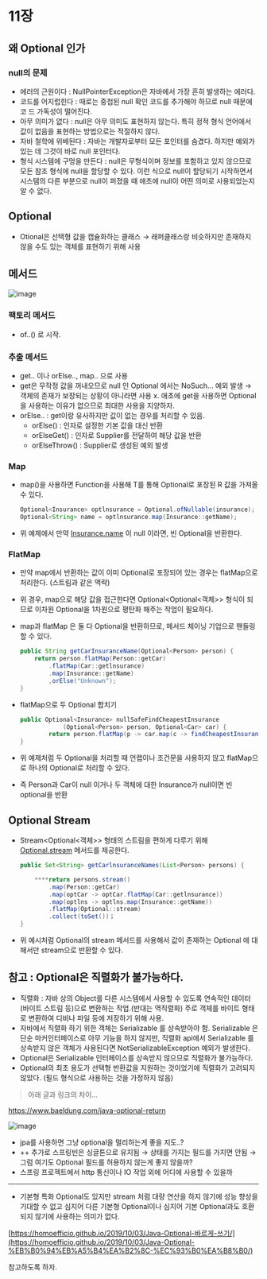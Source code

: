 # 11장

## 왜 Optional 인가

### null의 문제

- 에러의 근원이다 : NullPointerException은 자바에서 가장 흔히 발생하는 에러다.
- 코드를 어지럽힌다 : 때로는 중첩된 null 확인 코드를 추가해야 하므로 null 때문에 코
드 가독성이 떨어진다.
- 아무 의미가 없다 : null은 아무 의미도 표현하지 않는다. 특히 정적 형식 언어에서 값이
없음을 표현하는 방법으로는 적절하지 않다.
- 자바 철학에 위배된다 : 자바는 개발자로부터 모든 포인터를 숨겼다. 하지만 예외가 있는
데 그것이 바로 null 포인터다.
- 형식 시스템에 구멍을 만든다 : null은 무형식이며 정보를 포함하고 있지 않으므로 모든
참조 형식에 null을 할당할 수 있다. 이런 식으로 null이 할당되기 시작하면서 시스템의
다른 부분으로 null이 퍼졌을 때 애초에 null이 어떤 의미로 사용되었는지 알 수 없다.

## Optional

- Otional은 선택형 값을 캡슐화하는 클래스 → 래퍼클래스랑 비슷하지만 존재하지 않을 수도 있는 객체를 표현하기 위해 사용

## 메서드

![image](https://github.com/KUIT-01-LEGEND/modern-java-in-action/assets/80512150/26b7dd69-f0c5-455c-9a25-8ff841907ad6)

### 팩토리 메서드

- of..() 로 시작.

### 추출 메서드

- get.. 이나 orElse.., map.. 으로 사용
- get은 무작정 값을 꺼내오므로 null 인 Optional 에서는 NoSuch… 예외 발생 → 객체의 존재가 보장되는 상황이 아니라면 사용 x. 애초에 get을 사용하면 Optional을 사용하는 이유가 없으므로 최대한 사용을 지양하자.
- orElse.. : get이랑 유사하지만 값이 없는 경우를 처리할 수 있음.
    - orElse() : 인자로 설정한 기본 값을 대신 반환
    - orElseGet() : 인자로 Supplier를 전달하여 해당 값을 반환
    - orElseThrow() : Supplier로 생성된 예외 발생

### Map

- map()을 사용하면 Function을 사용해 T를 통해 Optional로 포장된 R 값을 가져올 수 있다.
    
    ```java
    Optional<Insurance> optlnsurance = Optional.ofNullable(insurance);
    Optional<String> name = optlnsurance.map(Insurance::getName);
    ```
    
- 위 예제에서 만약 [Insurance.name](http://Insurance.name) 이 null 이라면, 빈 Optional을 반환한다.

### FlatMap

- 만약 map에서 반환하는 값이 이미 Optional로 포장되어 있는 경우는 flatMap으로 처리한다. (스트림과 같은 맥락)
- 위 경우, map으로 해당 값을 접근한다면 Optional<Optional<객체>> 형식이 되므로 이차원 Optional을 1차원으로 평탄화 해주는 작업이 필요하다.
- map과 flatMap 은 둘 다 Optional을 반환하므로, 메서드 체이닝 기업으로 핸들링 할 수 있다.
    
    ```java
    public String getCarInsuranceName(Optional<Person> person) {
    	return person.flatMap(Person::getCar)
    		.flatMap(Car::getlnsurance)
    		.map(Insurance::getName)
    		,orElse("Unknown");
    }
    ```
    
- flatMap으로 두 Optional 합치기
    
    ```java
    public Optional<Insurance> nullSafeFindCheapestInsurance
    			(Optional<Person> person, Optional<Car> car) {
    		return person.flatMap(p -> car.map(c -> findCheapestInsurance(p, c)));
    }
    ```
    
- 위 예제처럼 두 Optional을 처리할 때 언랩이나 조건문을 사용하지 않고 flatMap으로 하나의 Optional로 처리할 수 있다.
- 즉 Person과 Car이 null 이거나 두 객체에 대한 Insurance가 null이면 빈 optional을 반환

## Optional Stream

- Stream<Optional<객체>> 형태의 스트림을 편하게 다루기 위해 [Optional.stream](http://Optional.stream) 메서드를 제공한다.
    
    ```java
    public Set<String> getCarlnsuranceNames(List<Person> persons) {
    
    	****return persons.stream()
    		.map(Person::getCar)
    		.map(optCar -> optCar.flatMap(Car::getlnsurance))
    		.map(optlns -> optlns.map(Insurance::getName))
    		.flatMap(Optional::stream)
    		.collect(toSet())；
    }
    ```
    
- 위 예시처럼 Optional의 stream 메서드를 사용해서 값이 존재하는 Optional 에 대해서만 stream으로 반환할 수 있다.

## 참고 : Optional은 직렬화가 불가능하다.

- 직렬화 : 자바 상의 Object를 다른 시스템에서 사용할 수 있도록 연속적인 데이터(바이트 스트림 등)으로 변환하는 작업.(반대는 역직렬화) 주로 객체를 바이트 형태로 변환하여 디비나 파일 등에 저장하기 위해 사용.
- 자바에서 직렬화 하기 위한 객체는 Serializable 를 상속받아야 함. Serializable 은 단순 마커인터페이스로 아무 기능을 하지 않지만, 직렬화 api에서 Serializable 를 상속받지 않은 객체가 사용된다면 NotSerializableException  예외가 발생한다.
- Optional은 Serializable 인터페이스를 상속받지 않으므로 직렬화가 불가능하다.
- Optional의 최초 용도가 선택형 반환값을 지원하는 것이었기에 직렬화가 고려되지 않았다. (필드 형식으로 사용하는 것을 가정하지 않음)

> 아래 글과 링크의 차이…
> 

https://www.baeldung.com/java-optional-return

![image](https://github.com/KUIT-01-LEGEND/modern-java-in-action/assets/80512150/481ea7f1-f086-470e-8101-485ad40177e8)

- jpa를 사용하면 그냥 optional을 멀리하는게 좋을 지도..?
- ++ 추가로 스프링빈은 싱글톤으로 유지됨 → 상태를 가지는 필드를 가지면 안됨 → 그럼 여기도 Optional 필드를 허용하지 않는게 좋지 않을까?
- 스프링 프로젝트에서 http 통신이나 IO 작업 외에 어디에 사용할 수 있을까

---

- 기본형 특화 Optional도 있지만 stream 처럼 대량 연산을 하지 않기에 성능 향상을 기대할 수 없고 심지어 다른 기본형 Optional이나 심지어 기본 Optional과도 호환되지 않기에 사용하는 의미가 없다.

[https://homoefficio.github.io/2019/10/03/Java-Optional-바르게-쓰기/](https://homoefficio.github.io/2019/10/03/Java-Optional-%EB%B0%94%EB%A5%B4%EA%B2%8C-%EC%93%B0%EA%B8%B0/)

참고하도록 하자.
